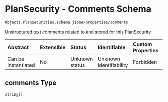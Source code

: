 # PlanSecurity - Comments Schema

```txt
Objects.PlanSecurities.schema.json#/properties/comments
```

Unstructured text comments related to and stored for this PlanSecurity

| Abstract            | Extensible | Status         | Identifiable            | Custom Properties | Additional Properties | Access Restrictions | Defined In                                                                                      |
| :------------------ | :--------- | :------------- | :---------------------- | :---------------- | :-------------------- | :------------------ | :---------------------------------------------------------------------------------------------- |
| Can be instantiated | No         | Unknown status | Unknown identifiability | Forbidden         | Allowed               | none                | [PlanSecurities.schema.json*](../out/objects/PlanSecurities.schema.json "open original schema") |

## comments Type

`string[]`
